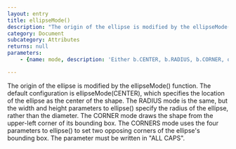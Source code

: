```yaml
---
layout: entry
title: ellipseMode()
description: "The origin of the ellipse is modified by the ellipseMode() function.\nThe default configuration is ellipseMode(CENTER), which specifies the\nlocation of the ellipse as the center of the shape. The RADIUS mode is\nthe same, but the width and height parameters to ellipse() specify the\nradius of the ellipse, rather than the diameter. The CORNER mode draws\nthe shape from the upper-left corner of its bounding box. The CORNERS\nmode uses the four parameters to ellipse() to set two opposing corners\nof the ellipse's bounding box. The parameter must be written in \"ALL CAPS\"."
category: Document
subcategory: Attributes
returns: null
parameters:
    - {name: mode, description: 'Either b.CENTER, b.RADIUS, b.CORNER, or b.CORNERS'}

---
```

The origin of the ellipse is modified by the ellipseMode() function.
The default configuration is ellipseMode(CENTER), which specifies the
location of the ellipse as the center of the shape. The RADIUS mode is
the same, but the width and height parameters to ellipse() specify the
radius of the ellipse, rather than the diameter. The CORNER mode draws
the shape from the upper-left corner of its bounding box. The CORNERS
mode uses the four parameters to ellipse() to set two opposing corners
of the ellipse's bounding box. The parameter must be written in "ALL CAPS".